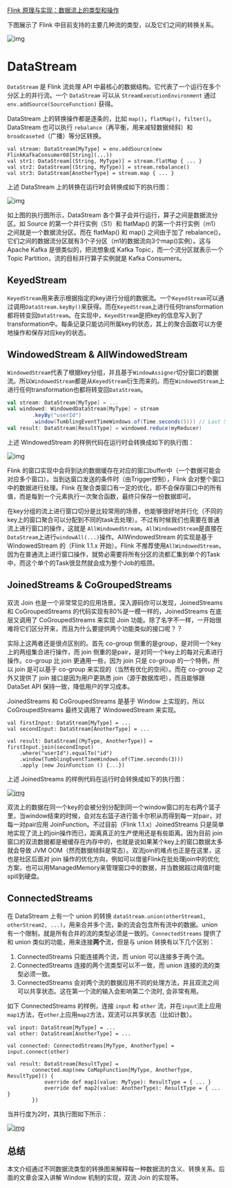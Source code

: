 [Flink 原理与实现：数据流上的类型和操作](http://wuchong.me/blog/2016/05/20/flink-internals-streams-and-operations-on-streams/)

下图展示了 Flink 中目前支持的主要几种流的类型，以及它们之间的转换关系。

![img](https://piggo-picture.oss-cn-hangzhou.aliyuncs.com/image/TB1BWrvJVXXXXXbXVXXXXXXXXXX.png)

# DataStream

`DataStream` 是 Flink 流处理 API 中最核心的数据结构。它代表了一个运行在多个分区上的并行流。一个 `DataStream` 可以从 `StreamExecutionEnvironment` 通过`env.addSource(SourceFunction)` 获得。

DataStream 上的转换操作都是逐条的，比如 `map()`，`flatMap()`，`filter()`。DataStream 也可以执行 `rebalance`（再平衡，用来减轻数据倾斜）和 `broadcaseted`（广播）等分区转换。

```
val stream: DataStream[MyType] = env.addSource(new FlinkKafkaConsumer08[String](...))
val str1: DataStream[(String, MyType)] = stream.flatMap { ... }
val str2: DataStream[(String, MyType)] = stream.rebalance()
val str3: DataStream[AnotherType] = stream.map { ... }
```

上述 DataStream 上的转换在运行时会转换成如下的执行图：

![img](https://piggo-picture.oss-cn-hangzhou.aliyuncs.com/image/TB1aqPSJVXXXXbqXXXXXXXXXXXX-20211228191040092.png)

如上图的执行图所示，DataStream 各个算子会并行运行，算子之间是数据流分区。如 Source 的第一个并行实例（S1）和 flatMap() 的第一个并行实例（m1）之间就是一个数据流分区。而在 flatMap() 和 map() 之间由于加了 rebalance()，它们之间的数据流分区就有3个子分区（m1的数据流向3个map()实例）。这与 Apache Kafka 是很类似的，把流想象成 Kafka Topic，而一个流分区就表示一个 Topic Partition，流的目标并行算子实例就是 Kafka Consumers。

## KeyedStream

`KeyedStream`用来表示根据指定的key进行分组的数据流。一个`KeyedStream`可以通过调用`DataStream.keyBy()`来获得。而在`KeyedStream`上进行任何transformation都将转变回`DataStream`。在实现中，`KeyedStream`是把key的信息写入到了transformation中。每条记录只能访问所属key的状态，其上的聚合函数可以方便地操作和保存对应key的状态。

## WindowedStream & AllWindowedStream

`WindowedStream`代表了根据key分组，并且基于`WindowAssigner`切分窗口的数据流。所以`WindowedStream`都是从`KeyedStream`衍生而来的。而在`WindowedStream`上进行任何transformation也都将转变回`DataStream`。

```scala
val stream: DataStream[MyType] = ...
val windowed: WindowedDataStream[MyType] = stream
        .keyBy("userId")
        .window(TumblingEventTimeWindows.of(Time.seconds(5))) // Last 5 seconds of data
val result: DataStream[ResultType] = windowed.reduce(myReducer)
```

上述 WindowedStream 的样例代码在运行时会转换成如下的执行图：

![img](https://piggo-picture.oss-cn-hangzhou.aliyuncs.com/image/TB1G2HqJVXXXXb4aXXXXXXXXXXX-20211228191600193.png)

Flink 的窗口实现中会将到达的数据缓存在对应的窗口buffer中（一个数据可能会对应多个窗口）。当到达窗口发送的条件时（由Trigger控制），Flink 会对整个窗口中的数据进行处理。Flink 在聚合类窗口有一定的优化，即不会保存窗口中的所有值，而是每到一个元素执行一次聚合函数，最终只保存一份数据即可。

在key分组的流上进行窗口切分是比较常用的场景，也能够很好地并行化（不同的key上的窗口聚合可以分配到不同的task去处理）。不过有时候我们也需要在普通流上进行窗口的操作，这就是 `AllWindowedStream`。`AllWindowedStream`是直接在`DataStream`上进行`windowAll(...)`操作。AllWindowedStream 的实现是基于 WindowedStream 的（Flink 1.1.x 开始）。Flink 不推荐使用`AllWindowedStream`，因为在普通流上进行窗口操作，就势必需要将所有分区的流都汇集到单个的Task中，而这个单个的Task很显然就会成为整个Job的瓶颈。

## JoinedStreams & CoGroupedStreams

双流 Join 也是一个非常常见的应用场景。深入源码你可以发现，JoinedStreams 和 CoGroupedStreams 的代码实现有80%是一模一样的，JoinedStreams 在底层又调用了 CoGroupedStreams 来实现 Join 功能。除了名字不一样，一开始很难将它们区分开来，而且为什么要提供两个功能类似的接口呢？？

实际上这两者还是很点区别的。首先 co-group 侧重的是group，是对同一个key上的两组集合进行操作，而 join 侧重的是pair，是对同一个key上的每对元素进行操作。co-group 比 join 更通用一些，因为 join 只是 co-group 的一个特例，所以 join 是可以基于 co-group 来实现的（当然有优化的空间）。而在 co-group 之外又提供了 join 接口是因为用户更熟悉 join（源于数据库吧），而且能够跟 DataSet API 保持一致，降低用户的学习成本。

JoinedStreams 和 CoGroupedStreams 是基于 Window 上实现的，所以 CoGroupedStreams 最终又调用了 WindowedStream 来实现。

```
val firstInput: DataStream[MyType] = ...
val secondInput: DataStream[AnotherType] = ...
 
val result: DataStream[(MyType, AnotherType)] = firstInput.join(secondInput)
    .where("userId").equalTo("id")
    .window(TumblingEventTimeWindows.of(Time.seconds(3)))
    .apply (new JoinFunction () {...})
```

上述 JoinedStreams 的样例代码在运行时会转换成如下的执行图：

[![img](https://piggo-picture.oss-cn-hangzhou.aliyuncs.com/image/TB1mW_zJVXXXXcfXVXXXXXXXXXX.png)](http://img3.tbcdn.cn/5476e8b07b923/TB1mW_zJVXXXXcfXVXXXXXXXXXX)

双流上的数据在同一个key的会被分别分配到同一个window窗口的左右两个篮子里，当window结束的时候，会对左右篮子进行笛卡尔积从而得到每一对pair，对每一对pair应用 JoinFunction。不过目前（Flink 1.1.x）JoinedStreams 只是简单地实现了流上的join操作而已，距离真正的生产使用还是有些距离。因为目前 join 窗口的双流数据都是被缓存在内存中的，也就是说如果某个key上的窗口数据太多就会导致 JVM OOM（然而数据倾斜是常态）。双流join的难点也正是在这里，这也是社区后面对 join 操作的优化方向，例如可以借鉴Flink在批处理join中的优化方案，也可以用ManagedMemory来管理窗口中的数据，并当数据超过阈值时能spill到硬盘。

## ConnectedStreams

在 DataStream 上有一个 union 的转换 `dataStream.union(otherStream1, otherStream2, ...)`，用来合并多个流，新的流会包含所有流中的数据。union 有一个限制，就是所有合并的流的类型必须是一致的。`ConnectedStreams` 提供了和 union 类似的功能，用来连接**两个**流，但是与 union 转换有以下几个区别：

1. ConnectedStreams 只能连接两个流，而 union 可以连接多于两个流。
2. ConnectedStreams 连接的两个流类型可以不一致，而 union 连接的流的类型必须一致。
3. ConnectedStreams 会对两个流的数据应用不同的处理方法，并且双流之间可以共享状态。这在第一个流的输入会影响第二个流时, 会非常有用。

如下 ConnectedStreams 的样例，连接 `input` 和 `other` 流，并在`input`流上应用`map1`方法，在`other`上应用`map2`方法，双流可以共享状态（比如计数）。

```
val input: DataStream[MyType] = ...
val other: DataStream[AnotherType] = ...
 
val connected: ConnectedStreams[MyType, AnotherType] = input.connect(other)
 
val result: DataStream[ResultType] = 
        connected.map(new CoMapFunction[MyType, AnotherType, ResultType]() {
            override def map1(value: MyType): ResultType = { ... }
            override def map2(value: AnotherType): ResultType = { ... }
        })
```

当并行度为2时，其执行图如下所示：

[![img](https://piggo-picture.oss-cn-hangzhou.aliyuncs.com/image/TB1mW_zJVXXXXcfXVXXXXXXXXXX.png)](http://img3.tbcdn.cn/5476e8b07b923/TB1WEjuJVXXXXcHXFXXXXXXXXXX)

## 总结

本文介绍通过不同数据流类型的转换图来解释每一种数据流的含义、转换关系。后面的文章会深入讲解 Window 机制的实现，双流 Join 的实现等。
